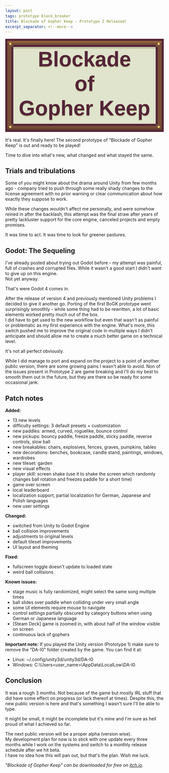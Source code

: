 ```yaml
---
layout: post
tags: prototype block_breaker
title: Blockade of Gopher Keep - Prototype 2 Released!
excerpt_separator: <!--more-->
---
```

![placeholder logo](/assets/images/block-breaker/logo_placeholder.png)

It's real. It's finally here! The second prototype of “Blockade of Gopher Keep” is out and ready to be played!

Time to dive into what's new, what changed and what stayed the same.
<!--more-->

## Trials and tribulations

Some of you might know about the drama around Unity from few months ago - company tried to push through some really shady changes to the license agreement with no prior warning or clear communication about how exactly they suppose to work.

While these changes wouldn't affect me personally, and were somehow reined in after the backlash, this attempt was the final straw after years of pretty lackluster support for the core engine, canceled projects and empty promises.

It was time to act. It was time to look for greener pastures.

## Godot: The Sequeling

I've already posted about trying out Godot before - my attempt was painful, full of crashes and corrupted files. While it wasn't a good start I didn't want to give up on this engine.<br>Not yet anyway.

That's were Godot 4 comes in.

After the release of version 4 and previously mentioned Unity problems I decided to give it another go. Porting of the first BoGK prototype went surprisingly smoothly - while some thing had to be rewritten, a lot of basic elements worked pretty much out of the box.<br>
I did have to get used to the new workflow but even that wasn't as painful or problematic as my first experience with the engine.
What's more, this switch pushed me to improve the original code in multiple ways I didn't anticipate and should allow me to create a much better game on a technical level.

It's not all perfect obviously.

While I did manage to port and expand on the project to a point of another public version, there are some growing pains I wasn't able to avoid. Non of the issues present in Prototype 2 are game breaking and I'll do my best to smooth them out in the future, but they are there so be ready for some occasional jank.

## Patch notes

**Added:**
- 13 new levels
- difficulty settings: 3 default presets + customization
- new paddles: armed, curved, roguelike, bounce control
- new pickups: bouncy paddle, freeze paddle, sticky paddle, reverse controls, slow ball
- new breakables: chairs, explosives, fences, graves, pumpkins, tables
- new decorations: benches, bookcase, candle stand, paintings, windows, wardrobes
- new tileset: garden
- new visual effects
- player skill: screen shake (use it to shake the screen which randomly changes ball rotation and freezes paddle for a short time)
- game over screen
- local leaderboard
- localization support, partial localization for German, Japanese and Polish languages
- new user settings

**Changed:**
- switched from Unity to Godot Engine
- ball collision improvements
- adjustments to original levels
- default tileset improvements
- UI layout and theming

**Fixed:**
- fullscreen toggle doesn't update to loaded state
- weird ball collisions

**Known issues:**
- stage music is fully randomized, might select the same song multiple times
- ball slides over paddle when colliding under very small angle
- some UI elements require mouse to navigate
- control settings partially obscured by category buttons when using German or Japanese language
- [Steam Deck] game is zoomed in, with about half of the window visible on screen
- continuous lack of gophers

**Important note:**
If you played the Unity version (Prototype 1) make sure to remove the "DA-I0" folder created by the game. You can find it at:
- Linux: ~/.config/unity3d/unity3d/DA-I0
- Windows: C:\Users\<user_name>\AppData\LocalLow\DA-I0

## Conclusion

It was a rough 3 months. Not because of the game but mostly IRL stuff that did have some effect on progress (or lack thereof at times). Despite this, the new public version is here and that's something I wasn't sure I'll be able to type.

It might be small, it might be incomplete but it's mine and I'm sure as hell proud of what I achieved so far.

The next public version will be a proper alpha (version wise).<br>My development plan for now is to stick with one update every three months while I work on the systems and switch to a monthly release schedule after we hit beta.<br>
I have no idea how this will pan out, but that's the plan. Wish me luck.

*"Blockade of Gopher Keep" can be downloaded for free on [itch.io](https://da-i0.itch.io/blockade-of-gopher-keep).*